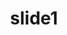 ---
order: 1
title:  "slide1"
img: "assets/images/slides/13.jpg"
mobile-img: "assets/images/slides/1m.jpg"
href: #""
target: #"_blank" # _blank
---